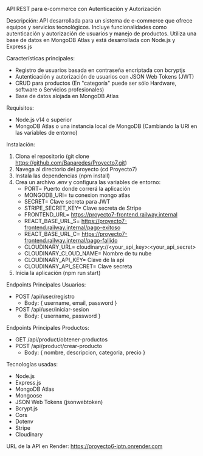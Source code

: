 API REST para e-commerce con Autenticación y Autorización

Descripción: API desarrollada para un sistema de e-commerce que ofrece equipos y servicios tecnológicos. Incluye funcionalidades como autenticación y autorización de usuarios y manejo de productos. Utiliza una base de datos en MongoDB Atlas y está desarrollada con Node.js y Express.js

Características principales: 
- Registro de usuarios basada en contraseña encriptada con bcryptjs
- Autenticación y autorización de usuarios con JSON Web Tokens (JWT)
- CRUD para productos (En "categoría" puede ser sólo Hardware, software o Servicios profesionales)
- Base de datos alojada en MongoDB Atlas

Requisitos:
- Node.js v14 o superior
- MongoDB Atlas o una instancia local de MongoDB (Cambiando la URI en las variables de entorno)

Instalación:
1. Clona el repositorio (git clone https://github.com/Baparedes/Proyecto7.git)
2. Navega al directorio del proyecto (cd Proyecto7)
3. Instala las dependencias (npm install)
4. Crea un archivo .env y configura las variables de entorno:
    - PORT= Puerto donde correrá la aplicación
    - MONGODB_URI= tu conexion mongo atlas
    - SECRET= Clave secreta para JWT
    - STRIPE_SECRET_KEY= Clave secreta de Stripe
    - FRONTEND_URL= https://proyecto7-frontend.railway.internal
    - REACT_BASE_URL_S= https://proyecto7-frontend.railway.internal/pago-exitoso
    - REACT_BASE_URL_C= https://proyecto7-frontend.railway.internal/pago-fallido
    - CLOUDINARY_URL= cloudinary://<your_api_key>:<your_api_secret>
    - CLOUDINARY_CLOUD_NAME= Nombre de tu nube
    - CLOUDINARY_API_KEY= Clave de la api
    - CLOUDINARY_API_SECRET= Clave secreta
5. Inicia la aplicación (npm run start)

Endpoints Principales Usuarios:
- POST /api/user/registro
    - Body: { username, email, password }
- POST /api/user/iniciar-sesion
    - Body: { username, password }

Endpoints Principales Productos:
- GET /api/product/obtener-productos
- POST /api/product/crear-producto
    - Body: { nombre, descripcion, categoria, precio }

Tecnologías usadas:
- Node.js
- Express.js
- MongoDB Atlas
- Mongoose
- JSON Web Tokens (jsonwebtoken)
- Bcrypt.js
- Cors
- Dotenv
- Stripe
- Cloudinary

URL de la API en Render:
https://proyecto6-iptn.onrender.com